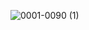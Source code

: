 ![0001-0090 (1)](https://user-images.githubusercontent.com/66675021/116770555-77e5d500-aa62-11eb-8b0c-864ff008713f.gif)
